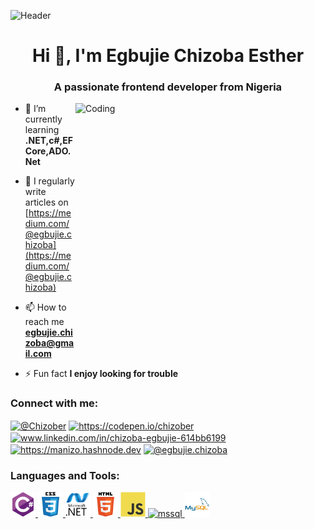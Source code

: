 ![Header](./https://upload.wikimedia.org/wikipedia/commons/4/4c/Digital_rain_banner.gif])
<h1 align="center">Hi 👋, I'm Egbujie Chizoba Esther</h1>
<h3 align="center">A passionate frontend developer from Nigeria</h3>
<img  align ="right" alt="Coding" width="400"height="400"src="https://cdnb.artstation.com/p/assets/images/images/007/854/263/original/rothana-chhourm-ezgif-com-resize-4.gif?1508943159">


- 🌱 I’m currently learning **.NET,c#,EFCore,ADO.Net**

- 📝 I regularly write articles on [https://medium.com/@egbujie.chizoba](https://medium.com/@egbujie.chizoba)

- 📫 How to reach me **egbujie.chizoba@gmail.com**

- ⚡ Fun fact **I enjoy looking for trouble**

<h3 align="left">Connect with me:</h3>
<p align="left">
  <a href="https://github.com/Chizober" target="blank"><img align="center" src="https://raw.githubusercontent.com/rahuldkjain/github-profile-readme-generator/master/src/images/icons/Social/github.svg" alt="@Chizober" height="30" width="40" /></a>
<a href="https://codepen.io/https://codepen.io/chizober" target="blank"><img align="center" src="https://raw.githubusercontent.com/rahuldkjain/github-profile-readme-generator/master/src/images/icons/Social/codepen.svg" alt="https://codepen.io/chizober" height="30" width="40" /></a>
<a href="https://linkedin.com/in/www.linkedin.com/in/chizoba-egbujie-614bb6199" target="blank"><img align="center" src="https://raw.githubusercontent.com/rahuldkjain/github-profile-readme-generator/master/src/images/icons/Social/linked-in-alt.svg" alt="www.linkedin.com/in/chizoba-egbujie-614bb6199" height="30" width="40" /></a>
<a href="https://hashnode.com/https://manizo.hashnode.dev" target="blank"><img align="center" src="https://raw.githubusercontent.com/rahuldkjain/github-profile-readme-generator/master/src/images/icons/Social/hashnode.svg" alt="https://manizo.hashnode.dev" height="30" width="40" /></a>
<a href="https://medium.com/@egbujie.chizoba" target="blank"><img align="center" src="https://raw.githubusercontent.com/rahuldkjain/github-profile-readme-generator/master/src/images/icons/Social/medium.svg" alt="@egbujie.chizoba" height="30" width="40" /></a>
</p>

<h3 align="left">Languages and Tools:</h3>
<p align="left"> <a href="https://www.w3schools.com/cs/" target="_blank" rel="noreferrer"> <img src="https://raw.githubusercontent.com/devicons/devicon/master/icons/csharp/csharp-original.svg" alt="csharp" width="40" height="40"/> </a> <a href="https://www.w3schools.com/css/" target="_blank" rel="noreferrer"> <img src="https://raw.githubusercontent.com/devicons/devicon/master/icons/css3/css3-original-wordmark.svg" alt="css3" width="40" height="40"/> </a> <a href="https://dotnet.microsoft.com/" target="_blank" rel="noreferrer"> <img src="https://raw.githubusercontent.com/devicons/devicon/master/icons/dot-net/dot-net-original-wordmark.svg" alt="dotnet" width="40" height="40"/> </a> <a href="https://www.w3.org/html/" target="_blank" rel="noreferrer"> <img src="https://raw.githubusercontent.com/devicons/devicon/master/icons/html5/html5-original-wordmark.svg" alt="html5" width="40" height="40"/> </a> <a href="https://developer.mozilla.org/en-US/docs/Web/JavaScript" target="_blank" rel="noreferrer"> <img src="https://raw.githubusercontent.com/devicons/devicon/master/icons/javascript/javascript-original.svg" alt="javascript" width="40" height="40"/> </a> <a href="https://www.microsoft.com/en-us/sql-server" target="_blank" rel="noreferrer"> <img src="https://www.svgrepo.com/show/303229/microsoft-sql-server-logo.svg" alt="mssql" width="40" height="40"/> </a> <a href="https://www.mysql.com/" target="_blank" rel="noreferrer"> <img src="https://raw.githubusercontent.com/devicons/devicon/master/icons/mysql/mysql-original-wordmark.svg" alt="mysql" width="40" height="40"/> </a>  </p>

